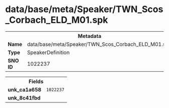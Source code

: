 <h1>data/base/meta/Speaker/TWN_Scos_Corbach_ELD_M01.spk</h1><table><tr><th colspan="100%">Metadata</th></tr><tr><td><b>Name</b></td><td>data/base/meta/Speaker/TWN_Scos_Corbach_ELD_M01.spk</td></tr><tr><td><b>Type</b></td><td>SpeakerDefinition</td></tr><tr><td><b>SNO ID</b></td><td>1022237</td></tr></table>

<table><tr><th colspan="100%">Fields</th></tr><tr><td><b>unk_ca1a658</b></td><td><code>1022237</code></td></tr><tr><td><b>unk_8c41fbd</b></td><td></td></tr></table>

